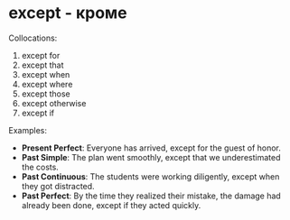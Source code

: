 # except - кроме

Collocations:

1. except for
2. except that
3. except when
4. except where
5. except those
6. except otherwise
7. except if

Examples:

- **Present Perfect**: Everyone has arrived, except for the guest of honor.
- **Past Simple**: The plan went smoothly, except that we underestimated the costs.
- **Past Continuous**: The students were working diligently, except when they got distracted.
- **Past Perfect**: By the time they realized their mistake, the damage had already been done, except if they acted quickly.
